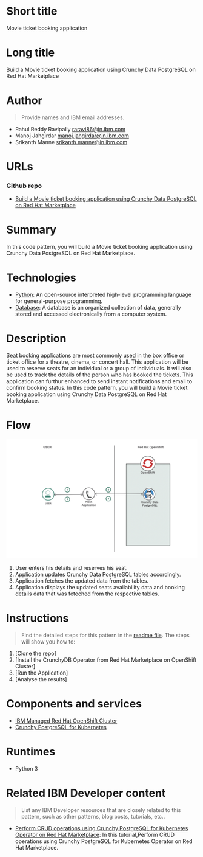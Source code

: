 # Short title

Movie ticket booking application

# Long title

Build a Movie ticket booking application using Crunchy Data PostgreSQL on Red Hat Marketplace

# Author

> Provide names and IBM email addresses.

* Rahul Reddy Ravipally <raravi86@in.ibm.com>
* Manoj Jahgirdar <manoj.jahgirdar@in.ibm.com>
* Srikanth Manne <srikanth.manne@in.ibm.com>

# URLs

### Github repo

* [Build a Movie ticket booking application using Crunchy Data PostgreSQL on Red Hat Marketplace](https://github.com/IBM/movie_ticket_booking_application_using_crunchydb)

# Summary

In this code pattern, you will build a Movie ticket booking application using Crunchy Data PostgreSQL on Red Hat Marketplace.

# Technologies

* [Python](https://en.wikipedia.org/wiki/Python_(programming_language)): An open-source interpreted high-level programming language for general-purpose programming.
* [Database](https://en.wikipedia.org/wiki/Database): A database is an organized collection of data, generally stored and accessed electronically from a computer system.

# Description

Seat booking applications are most commonly used in the box office or ticket office for a theatre, cinema, or concert hall. 
This application will be used to reserve seats for an individual or a group of individuals. 
It will also be used to track the details of the person who has booked the tickets.
This application can furthur enhanced to send instant notifications and email to confirm booking status. 
In this code pattern, you will build a Movie ticket booking application using Crunchy Data PostgreSQL on Red Hat Marketplace.


# Flow

![](doc/source/images/Architecture.png)

1. User enters his details and reserves his seat.
2. Application updates Crunchy Data PostgreSQL tables accordingly.
3. Application fetches the updated data from the tables.
4. Application displays the updated seats availability data and booking details data that was feteched from the respective tables. 

# Instructions

> Find the detailed steps for this pattern in the [readme file](https://github.com/IBM/movie_ticket_booking_application_using_crunchydb/blob/master/README.md). The steps will show you how to:

1. [Clone the repo]
2. [Install the CrunchyDB Operator from Red Hat Marketplace on OpenShift Cluster]
3. [Run the Application]
4. [Analyse the results]

# Components and services


  * [IBM Managed Red Hat OpenShift Cluster](https://cloud.ibm.com/kubernetes/catalog/create?platformType=openshift)
  * [Crunchy PostgreSQL for Kubernetes](https://marketplace.redhat.com/en-us/products/crunchy-postgresql-for-kubernetes)


# Runtimes

* Python 3

# Related IBM Developer content

> List any IBM Developer resources that are closely related to this pattern, such as other patterns, blog posts, tutorials, etc..

* [Perform CRUD operations using Crunchy PostgreSQL for Kubernetes Operator on Red Hat Marketplace](https://github.com/IBM/perform-crud-operations-using-crunchy-Postgresaql-for-kubernetes-operator-rhm): In this tutorial,Perform CRUD operations using Crunchy PostgreSQL for Kubernetes Operator on Red Hat Marketplace. 
